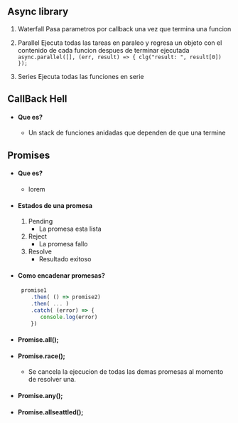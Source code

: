 
## **Async library**

1. Waterfall
   Pasa parametros por callback una vez que termina una funcion

2. Parallel
   Ejecuta todas las tareas en paraleo y regresa un objeto con el contenido de cada funcion despues de terminar ejecutada
   `async.parallel([], (err, result) => { clg("result: ", result[0]) });`

3. Series
   Ejecuta todas las funciones en serie


## **CallBack Hell**

- #### Que es?
  
  - Un stack de funciones anidadas que dependen de que una termine

## **Promises**

- #### Que es?
  
  - lorem

- #### Estados de una promesa
  
  1. Pending
      - La promesa esta lista
  2. Reject
      - La promesa fallo
  3. Resolve
      - Resultado exitoso

- #### Como encadenar promesas?

  ```js
   promise1
      .then( () => promise2)
      .then( ... )
      .catch( (error) => {
         console.log(error)
      })
  ```

- #### Promise.all();
  
- #### Promise.race();
  
  - Se cancela la ejecucion de todas las demas promesas al momento de resolver una.

- #### Promise.any();

- #### Promise.allseattled();